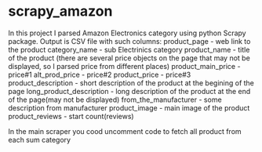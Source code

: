 # scrapy_amazon

In this project I parsed Amazon Electronics category using python Scrapy package. Output is CSV file with such columns:
    product_page - web link to the product 
    category_name - sub Electrinics category
    product_name - title of the product
    (there are several price objects on the page that may not be displayed, so I parsed price from different places)
    product_main_price - price#1
    alt_prod_price - price#2
    product_price - price#3
    product_description - short description of the product at the begining of the page
    long_product_description - long description of the product at the end of the page(may not be displayed)
    from_the_manufacturer - some description from manufacturer
    product_image - main image of the product
    product_reviews - start count(reviews)
    
In the main scraper you cood uncomment code to fetch all product from each sum category
